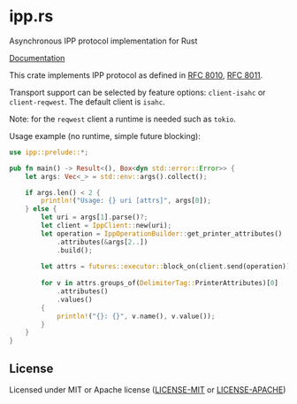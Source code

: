 # ipp.rs

Asynchronous IPP protocol implementation for Rust

[Documentation](https://docs.rs/ipp)

This crate implements IPP protocol as defined in [RFC 8010](https://tools.ietf.org/html/rfc8010), [RFC 8011](https://tools.ietf.org/html/rfc8011).

Transport support can be selected by feature options: `client-isahc` or `client-reqwest`.
The default client is `isahc`.

Note: for the `reqwest` client a runtime is needed such as `tokio`.

Usage example (no runtime, simple future blocking):

```rust
use ipp::prelude::*;

pub fn main() -> Result<(), Box<dyn std::error::Error>> {
    let args: Vec<_> = std::env::args().collect();

    if args.len() < 2 {
        println!("Usage: {} uri [attrs]", args[0]);
    } else {
        let uri = args[1].parse()?;
        let client = IppClient::new(uri);
        let operation = IppOperationBuilder::get_printer_attributes()
            .attributes(&args[2..])
            .build();
    
        let attrs = futures::executor::block_on(client.send(operation))?;
    
        for v in attrs.groups_of(DelimiterTag::PrinterAttributes)[0]
            .attributes()
            .values()
        {
            println!("{}: {}", v.name(), v.value());
        }
    }
}
```

## License

Licensed under MIT or Apache license ([LICENSE-MIT](https://opensource.org/licenses/MIT) or [LICENSE-APACHE](https://opensource.org/licenses/Apache-2.0))
